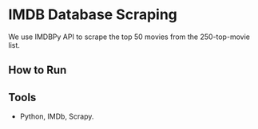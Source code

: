 # IMDB Database Scraping
We use IMDBPy API to scrape the top 50 movies from the 250-top-movie list.

## How to Run


## Tools
- Python, IMDb, Scrapy.